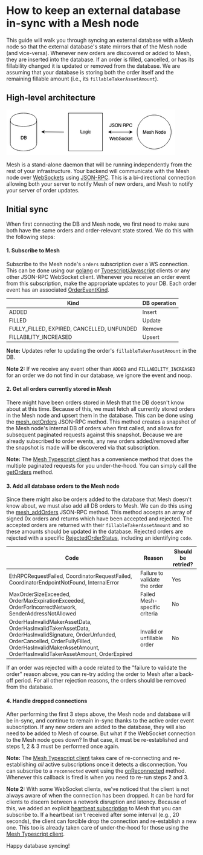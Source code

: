 # How to keep an external database in-sync with a Mesh node

This guide will walk you through syncing an external database with a Mesh node so that the external database's state mirrors that of the Mesh node (and vice-versa). Whenever new orders are discovered or added to Mesh, they are inserted into the database. If an order is filled, cancelled, or has its fillability changed it is updated or removed from the database. We are assuming that your database is storing both the order itself and the remaining fillable amount (i.e., its `fillableTakerAssetAmount`).

## High-level architecture

<img src="./mesh_db_sync_diagram.png" />

Mesh is a stand-alone daemon that will be running independently from the rest of your infrastructure. Your backend will communicate with the Mesh node over [WebSockets](https://en.wikipedia.org/wiki/WebSocket) using [JSON-RPC](https://www.jsonrpc.org/). This is a bi-directional connection allowing both your server to notify Mesh of new orders, and Mesh to notify your server of order updates.

## Initial sync

When first connecting the DB and Mesh node, we first need to make sure both have the same orders and order-relevant state stored. We do this with the following steps:

#### 1. Subscribe to Mesh

Subscribe to the Mesh node's `orders` subscription over a WS connection. This can be done using our [golang](https://godoc.org/github.com/0xProject/0x-mesh/rpc) or [Typescript/Javascript](json_rpc_clients/typescript/README.md) clients or any other JSON-RPC WebSocket client. Whenever you receive an order event from this subscription, make the appropriate updates to your DB. Each order event has an associated [OrderEventKind](https://godoc.org/github.com/0xProject/0x-mesh/zeroex#pkg-constants).

| Kind                                       | DB operation                    |
|--------------------------------------------|---------------------------------|
| ADDED                                      | Insert                    |
| FILLED                                     | Update |
| FULLY_FILLED, EXPIRED, CANCELLED, UNFUNDED | Remove                    |
| FILLABILITY_INCREASED                      | Upsert             |

**Note:** Updates refer to updating the order's `fillableTakerAssetAmount` in the DB.

**Note 2:** If we receive any event other than `ADDED` and `FILLABILITY_INCREASED` for an order we do not find in our database, we ignore the event and noop.

#### 2. Get all orders currently stored in Mesh

There might have been orders stored in Mesh that the DB doesn't know about at this time. Because of this, we must fetch all currently stored orders in the Mesh node and upsert them in the database. This can be done using the [mesh_getOrders](rpc_api.md#mesh_getorders) JSON-RPC method. This method creates a snapshot of the Mesh node's internal DB of orders when first called, and allows for subsequent paginated requests against this snapshot. Because we are already subscribed to order events, any new orders added/removed after the snapshot is made will be discovered via that subscription.

**Note:** The [Mesh Typescript client](json-rpc-clients/typescript) has a convenience method that does the multiple paginated requests for you under-the-hood. You can simply call the [getOrders](json-rpc-clients/typescript/classes/_ws_client_.wsclient#getordersasync) method.

#### 3. Add all database orders to the Mesh node

Since there might also be orders added to the database that Mesh doesn't know about, we must also add all DB orders to Mesh. We can do this using the [mesh_addOrders](rpc_api.md#mesh_addorders) JSON-RPC method. This method accepts an array of signed 0x orders and returns which have been accepted and rejected. The accepted orders are returned with their `fillableTakerAssetAmount` and so these amounts should be updated in the database. Rejected orders are rejected with a specific [RejectedOrderStatus](https://godoc.org/github.com/0xProject/0x-mesh/zeroex#pkg-variables), including an identifying `code`.

| Code                                                                                                                                                                                                                  | Reason                        | Should be retried? |
|-----------------------------------------------------------------------------------------------------------------------------------------------------------------------------------------------------------------------|-------------------------------|--------------------|
| EthRPCRequestFailed, CoordinatorRequestFailed, CoordinatorEndpointNotFound, InternalError                                                                                                                             | Failure to validate the order     | Yes                |
| MaxOrderSizeExceeded, OrderMaxExpirationExceeded, OrderForIncorrectNetwork, SenderAddressNotAllowed                                                                                                                   | Failed Mesh-specific criteria | No                 |
| OrderHasInvalidMakerAssetData, OrderHasInvalidTakerAssetData, OrderHasInvalidSignature, OrderUnfunded, OrderCancelled, OrderFullyFilled, OrderHasInvalidMakerAssetAmount, OrderHasInvalidTakerAssetAmount, OrderExpired | Invalid or unfillable order   | No                 |

If an order was rejected with a code related to the "failure to validate the order" reason above, you can re-try adding the order to Mesh after a back-off period. For all other rejection reasons, the orders should be removed from the database.

#### 4. Handle dropped connections

After performing the first 3 steps above, the Mesh node and database will be in-sync, and continue to remain in-sync thanks to the active order event subscription. If any new orders are added to the database, they will also need to be added to Mesh of course. But what if the WebSocket connection to the Mesh node goes down? In that case, it must be re-established and steps 1, 2 & 3 must be performed once again.

**Note:** The [Mesh Typescript client](json-rpc-clients/typescript/classes/_ws_client_.wsclient#getordersasync) takes care of re-connecting and re-establishing _all_ active subscriptions once it detects a disconnection. You can subscribe to a `reconnected` event using the [onReconnected](json-rpc-clients/typescript/classes/_ws_client_.wsclient#onreconnected) method. Whenever this callback is fired is when you need to re-run steps 2 and 3.

**Note 2:** With some WebSocket clients, we've noticed that the client is not always aware of when the connection has been dropped. It can be hard for clients to discern between a network disruption and latency. Because of this, we added an explicit [heartbeat subscription](rpc_api.md#mesh_subscribe-to-heartbeat-topic) to Mesh that you can subscribe to. If a heartbeat isn't received after some interval (e.g., 20 seconds), the client can forcible drop the connection and re-establish a new one. This too is already taken care of under-the-hood for those using the [Mesh Typescript client](json-rpc-clients/typescript/classes/_ws_client_.wsclient#getordersasync).

Happy database syncing!

